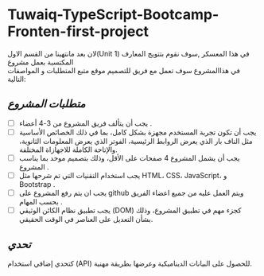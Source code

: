 # Tuwaiq-TypeScript-Bootcamp-Fronten-first-project
لان بعد مانتهينا من القسم الاول(Unit 1) في هذا المعسكر ,سوف نقوم بتتويج المعارف المكتسبة بعمل مشروع  
 في هذاالمشروع سوف تعمل مع فريق  للتصميم موقع متبع المتطلبات و المواصفات التالية:
## *متطلبات المشروع*
- [ ] يجب أن يتألف فريق المشروع من 3-4 أعضاء .
- [ ] يجب أن تكون تجربة المستخدم مجهزة بشكل كامل، بما في ذلك الخصائص الأساسية مثل الناف بار الذي يعرض الروابط الرئيسية، الفوتر الذي يعرض المعلومات الثانوية، والإتاحة الكاملة للاجهازاة المختلفة.
- [ ] يجب أن يشمل المشروع 4 صفحات على الأقل، وذلك بتصميم موحد بما يناسب المشروع .
- [ ] يجب استخدام التقنيات التي تم شرحها  مثل HTML، CSS، JavaScript، و Bootstrap .
- [ ] يجب ان يتم رفع المشروع على github ويتم العمل عليه من جميع اعضاء الفريق بحسب المهام .
- [ ] يجب تطبيق نظام الكائن الوثيقي (DOM) كجزء مهم في تطبيق المشروع، وذلك بشأن التعديل على العناصر في الوقت الحقيقي.

## *تحدي*
كتحدي إضافي استخدام  (API) للحصول على البيانات الديناميكية وعرضها بطريقة مهنية.
<!-- Hello There ! -->
<!-- ... -->
<!--  general kenobi -->




